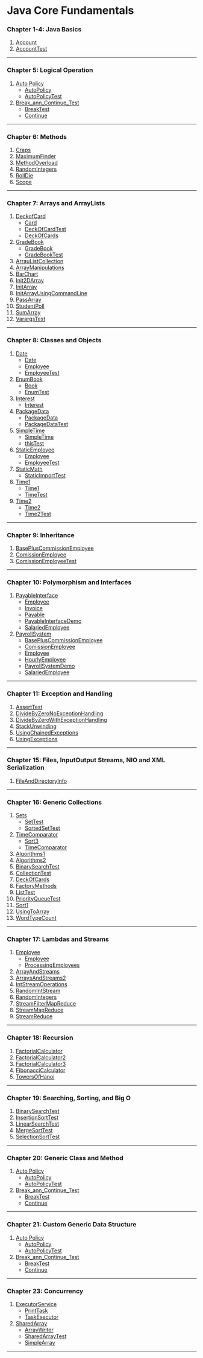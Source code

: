 # Java Core Fundamentals
### Chapter 1-4: Java Basics
1. [Account](https://github.com/henry226/Java-Core-Fundamentals/blob/master/Chapter1-4%20(Java%20Basics)/Account/Account.java)
2. [AccountTest](https://github.com/henry226/Java-Core-Fundamentals/blob/master/Chapter1-4%20(Java%20Basics)/Account/AccountTest.java)

---

### Chapter 5: Logical Operation
1. [Auto Policy](https://github.com/henry226/Java-Core-Fundamentals/tree/master/Chapter5%20(Logical%20Operators)/AutoPolicy)
    * [AutoPolicy](https://github.com/henry226/Java-Core-Fundamentals/blob/master/Chapter5%20(Logical%20Operators)/AutoPolicy/AutoPolicy.java)
    * [AutoPolicyTest](https://github.com/henry226/Java-Core-Fundamentals/blob/master/Chapter5%20(Logical%20Operators)/AutoPolicy/AutoPolicyTest.java)
2. [Break_ann_Continue_Test](https://github.com/henry226/Java-Core-Fundamentals/tree/master/Chapter5%20(Logical%20Operators)/Break_and_Continue_Test)
    * [BreakTest](https://github.com/henry226/Java-Core-Fundamentals/blob/master/Chapter5%20(Logical%20Operators)/Break_and_Continue_Test/BreakTest.java)
    * [Continue](https://github.com/henry226/Java-Core-Fundamentals/blob/master/Chapter5%20(Logical%20Operators)/Break_and_Continue_Test/ContinueTest.java)

---

### Chapter 6: Methods
1. [Craps](https://github.com/henry226/Java/blob/master/Chapter6%20(Methods)/Craps.java)
2. [MaximumFinder](https://github.com/henry226/Java/blob/master/Chapter6%20(Methods)/MaximumFinder.java)
3. [MethodOverload](https://github.com/henry226/Java/blob/master/Chapter6%20(Methods)/MethodOverload.java)
4. [RandomIntegers](https://github.com/henry226/Java/blob/master/Chapter6%20(Methods)/RandomIntegers.java)
5. [RollDie](https://github.com/henry226/Java/blob/master/Chapter6%20(Methods)/RollDie.java)
6. [Scope](https://github.com/henry226/Java/blob/master/Chapter6%20(Methods)/Scope.java)

---

### Chapter 7: Arrays and ArrayLists
1. [DeckofCard](https://github.com/henry226/Java/tree/master/Chapter7%20(Arrays%20and%20ArrayLists)/DeckofCard)
	* [Card](https://github.com/henry226/Java/blob/master/Chapter7%20(Arrays%20and%20ArrayLists)/DeckofCard/Card.java)
	* [DeckOfCardTest](https://github.com/henry226/Java/blob/master/Chapter7%20(Arrays%20and%20ArrayLists)/DeckofCard/DeckOfCardTest.java)
	* [DeckOfCards](https://github.com/henry226/Java/blob/master/Chapter7%20(Arrays%20and%20ArrayLists)/DeckofCard/DeckOfCards.java)
2. [GradeBook](https://github.com/henry226/Java/tree/master/Chapter7%20(Arrays%20and%20ArrayLists)/GradeBook)
	* [GradeBook](https://github.com/henry226/Java/blob/master/Chapter7%20(Arrays%20and%20ArrayLists)/GradeBook/GradeBook.java)
	* [GradeBookTest](https://github.com/henry226/Java/blob/master/Chapter7%20(Arrays%20and%20ArrayLists)/GradeBook/GradeBookTest.java)
3. [ArrauListCollection](https://github.com/henry226/Java/blob/master/Chapter7%20(Arrays%20and%20ArrayLists)/ArrauListCollection.java)
4. [ArrayManipulations](https://github.com/henry226/Java/blob/master/Chapter7%20(Arrays%20and%20ArrayLists)/ArrayManipulations.java)
5. [BarChart](https://github.com/henry226/Java/blob/master/Chapter7%20(Arrays%20and%20ArrayLists)/BarChart.java)
6. [Init2DArray](https://github.com/henry226/Java/blob/master/Chapter7%20(Arrays%20and%20ArrayLists)/Init2DArray.java)
7. [InitArray](https://github.com/henry226/Java/blob/master/Chapter7%20(Arrays%20and%20ArrayLists)/InitArray.java)
8. [InitArrayUsingCommandLine](https://github.com/henry226/Java/blob/master/Chapter7%20(Arrays%20and%20ArrayLists)/InitArrayUsingCommandLine.java)
9. [PassArray](https://github.com/henry226/Java/blob/master/Chapter7%20(Arrays%20and%20ArrayLists)/PassArray.java)
10. [StudentPoll](https://github.com/henry226/Java/blob/master/Chapter7%20(Arrays%20and%20ArrayLists)/StudentPoll.java)
11. [SumArray](https://github.com/henry226/Java/blob/master/Chapter7%20(Arrays%20and%20ArrayLists)/SumArray.java)
12. [VarargsTest](https://github.com/henry226/Java/blob/master/Chapter7%20(Arrays%20and%20ArrayLists)/VarargsTest.java)

---

### Chapter 8: Classes and Objects
1. [Date](https://github.com/henry226/Java/tree/master/Chapter8%20(Classes%20and%20Objects)/Date)
    * [Date](https://github.com/henry226/Java/blob/master/Chapter8%20(Classes%20and%20Objects)/Date/Date.java)
    * [Employee](https://github.com/henry226/Java/blob/master/Chapter8%20(Classes%20and%20Objects)/Date/Employee.java)
    * [EmployeeTest](https://github.com/henry226/Java/blob/master/Chapter8%20(Classes%20and%20Objects)/Date/EmployeeTest.java)
2. [EnumBook](https://github.com/henry226/Java/tree/master/Chapter8%20(Classes%20and%20Objects)/EnumBook)
    * [Book](https://github.com/henry226/Java/blob/master/Chapter8%20(Classes%20and%20Objects)/EnumBook/Book.java)
    * [EnumTest](https://github.com/henry226/Java/blob/master/Chapter8%20(Classes%20and%20Objects)/EnumBook/EnumTest.java)
3. [Interest](https://github.com/henry226/Java/tree/master/Chapter8%20(Classes%20and%20Objects)/Interest)
    * [Interest](https://github.com/henry226/Java/blob/master/Chapter8%20(Classes%20and%20Objects)/Interest/Interest.java)
4. [PackageData](https://github.com/henry226/Java/tree/master/Chapter8%20(Classes%20and%20Objects)/PackageData)
    * [PackageData](https://github.com/henry226/Java/blob/master/Chapter8%20(Classes%20and%20Objects)/PackageData/PackageDataTest.java)
    * [PackageDataTest ](https://github.com/henry226/Java-Core-Fundamentals/blob/master/Chapter5%20(Logical%20Operators)/Break_and_Continue_Test/ContinueTest.java)
5. [SimpleTime](https://github.com/henry226/Java/tree/master/Chapter8%20(Classes%20and%20Objects)/SimpleTime)
    * [SimpleTime](https://github.com/henry226/Java/blob/master/Chapter8%20(Classes%20and%20Objects)/SimpleTime/SimpleTime.java)
    * [thisTest](https://github.com/henry226/Java/blob/master/Chapter8%20(Classes%20and%20Objects)/SimpleTime/thisTest.java)
6. [StaticEmployee](https://github.com/henry226/Java-Core-Fundamentals/tree/master/Chapter5%20(Logical%20Operators)/Break_and_Continue_Test)
    * [Employee](https://github.com/henry226/Java/blob/master/Chapter8%20(Classes%20and%20Objects)/StaticEmployee/Employee.java)
    * [EmployeeTest](https://github.com/henry226/Java/blob/master/Chapter8%20(Classes%20and%20Objects)/StaticEmployee/EmployeeTest.java)
7. [StaticMath](https://github.com/henry226/Java-Core-Fundamentals/tree/master/Chapter5%20(Logical%20Operators)/Break_and_Continue_Test)
    * [StaticImportTest](https://github.com/henry226/Java/blob/master/Chapter8%20(Classes%20and%20Objects)/StaticMath/StaticImportTest.java)
8. [Time1](https://github.com/henry226/Java-Core-Fundamentals/tree/master/Chapter5%20(Logical%20Operators)/Break_and_Continue_Test)
    * [Time1](https://github.com/henry226/Java/blob/master/Chapter8%20(Classes%20and%20Objects)/Time1/Time1.java)
    * [TimeTest](https://github.com/henry226/Java/blob/master/Chapter8%20(Classes%20and%20Objects)/Time1/Time1Test.java)
9. [Time2](https://github.com/henry226/Java-Core-Fundamentals/tree/master/Chapter5%20(Logical%20Operators)/Break_and_Continue_Test)
    * [Time2](https://github.com/henry226/Java/blob/master/Chapter8%20(Classes%20and%20Objects)/Time2/Time2.java)
    * [Time2Test](https://github.com/henry226/Java/blob/master/Chapter8%20(Classes%20and%20Objects)/Time2/Time2Test.java)

---

### Chapter 9: Inheritance
1. [BasePlusCommissionEmployee](https://github.com/henry226/Java/blob/master/Chapter9%20(Inheritance)/BasePlusCommissionEmployee.java)
2. [ComissionEmployee](https://github.com/henry226/Java/blob/master/Chapter9%20(Inheritance)/ComissionEmployee.java)
3. [ComissionEmployeeTest](https://github.com/henry226/Java/blob/master/Chapter9%20(Inheritance)/ComissionEmployeeTest.java)

---

### Chapter 10: Polymorphism and Interfaces
1. [PayableInterface](https://github.com/henry226/Java/tree/master/Chapter10%20(Polymorphism%20and%20Interfaces)/PayableInterface)
    * [Employee](https://github.com/henry226/Java/blob/master/Chapter10%20(Polymorphism%20and%20Interfaces)/PayableInterface/Employee.java)
    * [Invoice](https://github.com/henry226/Java/blob/master/Chapter10%20(Polymorphism%20and%20Interfaces)/PayableInterface/Invoice.java)
	* [Payable](https://github.com/henry226/Java/blob/master/Chapter10%20(Polymorphism%20and%20Interfaces)/PayableInterface/Payable.java)
	* [PayableInterfaceDemo](https://github.com/henry226/Java/blob/master/Chapter10%20(Polymorphism%20and%20Interfaces)/PayableInterface/PayableInterfaceDemo.java)
	* [SalariedEmployee](https://github.com/henry226/Java/blob/master/Chapter10%20(Polymorphism%20and%20Interfaces)/PayableInterface/SalariedEmployee.java)
2. [PayrollSystem](https://github.com/henry226/Java-Core-Fundamentals/tree/master/Chapter5%20(Logical%20Operators)/Break_and_Continue_Test)
    * [BasePlusCommissionEmployee](https://github.com/henry226/Java/blob/master/Chapter10%20(Polymorphism%20and%20Interfaces)/PayrollSystem/BasePlusCommissionEmployee.java)
    * [ComissionEmployee](https://github.com/henry226/Java/blob/master/Chapter10%20(Polymorphism%20and%20Interfaces)/PayrollSystem/ComissionEmployee.java)
	* [Employee](https://github.com/henry226/Java/blob/master/Chapter10%20(Polymorphism%20and%20Interfaces)/PayrollSystem/Employee.java)
	* [HourlyEmployee](https://github.com/henry226/Java/blob/master/Chapter10%20(Polymorphism%20and%20Interfaces)/PayrollSystem/HourlyEmployee.java)
	* [PayrollSystemDemo](https://github.com/henry226/Java/blob/master/Chapter10%20(Polymorphism%20and%20Interfaces)/PayrollSystem/PayrollSystemDemo.java)
	* [SalariedEmployee](https://github.com/henry226/Java/blob/master/Chapter10%20(Polymorphism%20and%20Interfaces)/PayrollSystem/SalariedEmployee.java)

---

### Chapter 11: Exception and Handling
1. [AssertTest](https://github.com/henry226/Java/blob/master/Chapter11%20(Exception%20Handling)/AssertTest.java)
2. [DivideByZeroNoExceptionHandling](https://github.com/henry226/Java/blob/master/Chapter11%20(Exception%20Handling)/DivideByZeroNoExceptionHandling.java)
3. [DivideByZeroWithExceptionHandling](https://github.com/henry226/Java/blob/master/Chapter11%20(Exception%20Handling)/DivideByZeroWithExceptionHandling.java)
4. [StackUnwinding](https://github.com/henry226/Java/blob/master/Chapter11%20(Exception%20Handling)/StackUnwinding.java)
5. [UsingChainedExceptions](https://github.com/henry226/Java/blob/master/Chapter11%20(Exception%20Handling)/UsingChainedExceptions.java)
6. [UsingExceptions](https://github.com/henry226/Java/blob/master/Chapter11%20(Exception%20Handling)/UsingExceptions.java)

---

### Chapter 15: Files, InputOutput Streams, NIO and XML Serialization
1. [FileAndDirectoryInfo](https://github.com/henry226/Java/blob/master/Chapter15%20(Files%20-%20InputOutput%20Streams%20-%20NIO%20and%20XML%20Serialization)/FileAndDirectoryInfo.java)

---

### Chapter 16: Generic Collections
1. [Sets](https://github.com/henry226/Java/tree/master/Chapter16%20(Generic%20Collections)/Sets)
    * [SetTest](https://github.com/henry226/Java/blob/master/Chapter16%20(Generic%20Collections)/Sets/SetTest.java)
    * [SortedSetTest](https://github.com/henry226/Java/blob/master/Chapter16%20(Generic%20Collections)/Sets/SortedSetTest.java)
2. [TimeComparator](https://github.com/henry226/Java/tree/master/Chapter16%20(Generic%20Collections)/TimeComparator)
    * [Sort3](https://github.com/henry226/Java/blob/master/Chapter16%20(Generic%20Collections)/TimeComparator/Sort3.java)
    * [TimeComparator](https://github.com/henry226/Java/blob/master/Chapter16%20(Generic%20Collections)/TimeComparator/TimeComparator.java)
3. [Algorithms1](https://github.com/henry226/Java/blob/master/Chapter16%20(Generic%20Collections)/Algorithms1.java)
4. [Algorithms2](https://github.com/henry226/Java/blob/master/Chapter16%20(Generic%20Collections)/Algorithms2.java)
5. [BinarySearchTest](https://github.com/henry226/Java/blob/master/Chapter16%20(Generic%20Collections)/BinarySearchTest.java)
6. [CollectionTest](https://github.com/henry226/Java/blob/master/Chapter16%20(Generic%20Collections)/CollectionTest.java)
7. [DeckOfCards](https://github.com/henry226/Java/blob/master/Chapter16%20(Generic%20Collections)/DeckOfCards.java)
8. [FactoryMethods](https://github.com/henry226/Java/blob/master/Chapter16%20(Generic%20Collections)/FactoryMethods.java)
9. [ListTest](https://github.com/henry226/Java/blob/master/Chapter16%20(Generic%20Collections)/ListTest.java)
10. [PriorityQueueTest](https://github.com/henry226/Java/blob/master/Chapter16%20(Generic%20Collections)/PriorityQueueTest.java)
11. [Sort1](https://github.com/henry226/Java/blob/master/Chapter16%20(Generic%20Collections)/Sort1.java)
12. [UsingToArray](https://github.com/henry226/Java/blob/master/Chapter16%20(Generic%20Collections)/UsingToArray.java)
13. [WordTypeCount](https://github.com/henry226/Java/blob/master/Chapter16%20(Generic%20Collections)/WordTypeCount.java)

---

### Chapter 17: Lambdas and Streams
1. [Employee](https://github.com/henry226/Java/tree/master/Chapter17%20(Lambdas%20and%20Streams)/Employee)
    * [Employee](https://github.com/henry226/Java/blob/master/Chapter17%20(Lambdas%20and%20Streams)/Employee/Employee.java)
    * [ProcessingEmployees](https://github.com/henry226/Java/blob/master/Chapter17%20(Lambdas%20and%20Streams)/Employee/ProcessingEmployees.java)
2. [ArrayAndStreams](https://github.com/henry226/Java/blob/master/Chapter17%20(Lambdas%20and%20Streams)/ArrayAndStreams.java)
3. [ArraysAndStreams2](https://github.com/henry226/Java/blob/master/Chapter17%20(Lambdas%20and%20Streams)/ArraysAndStreams2.java)
4. [IntStreamOperations](https://github.com/henry226/Java/blob/master/Chapter17%20(Lambdas%20and%20Streams)/IntStreamOperations.java)
5. [RandomIntStream](https://github.com/henry226/Java/blob/master/Chapter17%20(Lambdas%20and%20Streams)/RandomIntStream.java)
6. [RandomIntegers](https://github.com/henry226/Java/blob/master/Chapter17%20(Lambdas%20and%20Streams)/RandomIntegers.java)
7. [StreamFilterMapReduce](https://github.com/henry226/Java/blob/master/Chapter17%20(Lambdas%20and%20Streams)/StreamFilterMapReduce.java)
8. [StreamMapReduce](https://github.com/henry226/Java/blob/master/Chapter17%20(Lambdas%20and%20Streams)/StreamMapReduce.java)
9. [StreamReduce](https://github.com/henry226/Java/blob/master/Chapter17%20(Lambdas%20and%20Streams)/StreamReduce.java)

---

### Chapter 18: Recursion
1. [FactorialCalculator](https://github.com/henry226/Java/blob/master/Chapter18%20(Recursion)/FactorialCalculator.java)
2. [FactorialCalculator2](https://github.com/henry226/Java/blob/master/Chapter18%20(Recursion)/FactorialCalculator2.java)
3. [FactorialCalculator3](https://github.com/henry226/Java/blob/master/Chapter18%20(Recursion)/FactorialCalculator3.java)
4. [FibonacciCalculator](https://github.com/henry226/Java/blob/master/Chapter18%20(Recursion)/FibonacciCalculator.java)
5. [TowersOfHanoi](https://github.com/henry226/Java/blob/master/Chapter18%20(Recursion)/TowersOfHanoi.java)

---

### Chapter 19: Searching, Sorting, and Big O
1. [BinarySearchTest](https://github.com/henry226/Java/blob/master/Chapter19%20(Searching%2C%20Sorting%20and%20Big%20O)/BinarySearchTest.java)
2. [InsertionSortTest](https://github.com/henry226/Java/blob/master/Chapter19%20(Searching%2C%20Sorting%20and%20Big%20O)/InsertionSortTest.java)
3. [LinearSearchTest](https://github.com/henry226/Java/blob/master/Chapter19%20(Searching%2C%20Sorting%20and%20Big%20O)/LinearSearchTest.java)
4. [MergeSortTest](https://github.com/henry226/Java/blob/master/Chapter19%20(Searching%2C%20Sorting%20and%20Big%20O)/MergeSortTest.java)
5. [SelectionSortTest](https://github.com/henry226/Java/blob/master/Chapter19%20(Searching%2C%20Sorting%20and%20Big%20O)/SelectionSortTest.java)

---

### Chapter 20: Generic Class and Method
1. [Auto Policy](https://github.com/henry226/Java-Core-Fundamentals/tree/master/Chapter5%20(Logical%20Operators)/AutoPolicy)
    * [AutoPolicy](https://github.com/henry226/Java-Core-Fundamentals/blob/master/Chapter5%20(Logical%20Operators)/AutoPolicy/AutoPolicy.java)
    * [AutoPolicyTest](https://github.com/henry226/Java-Core-Fundamentals/blob/master/Chapter5%20(Logical%20Operators)/AutoPolicy/AutoPolicyTest.java)
2. [Break_ann_Continue_Test](https://github.com/henry226/Java-Core-Fundamentals/tree/master/Chapter5%20(Logical%20Operators)/Break_and_Continue_Test)
    * [BreakTest](https://github.com/henry226/Java-Core-Fundamentals/blob/master/Chapter5%20(Logical%20Operators)/Break_and_Continue_Test/BreakTest.java)
    * [Continue](https://github.com/henry226/Java-Core-Fundamentals/blob/master/Chapter5%20(Logical%20Operators)/Break_and_Continue_Test/ContinueTest.java)

---

### Chapter 21: Custom Generic Data Structure
1. [Auto Policy](https://github.com/henry226/Java-Core-Fundamentals/tree/master/Chapter5%20(Logical%20Operators)/AutoPolicy)
    * [AutoPolicy](https://github.com/henry226/Java-Core-Fundamentals/blob/master/Chapter5%20(Logical%20Operators)/AutoPolicy/AutoPolicy.java)
    * [AutoPolicyTest](https://github.com/henry226/Java-Core-Fundamentals/blob/master/Chapter5%20(Logical%20Operators)/AutoPolicy/AutoPolicyTest.java)
2. [Break_ann_Continue_Test](https://github.com/henry226/Java-Core-Fundamentals/tree/master/Chapter5%20(Logical%20Operators)/Break_and_Continue_Test)
    * [BreakTest](https://github.com/henry226/Java-Core-Fundamentals/blob/master/Chapter5%20(Logical%20Operators)/Break_and_Continue_Test/BreakTest.java)
    * [Continue](https://github.com/henry226/Java-Core-Fundamentals/blob/master/Chapter5%20(Logical%20Operators)/Break_and_Continue_Test/ContinueTest.java)

---

### Chapter 23: Concurrency
1. [ExecutorService](https://github.com/henry226/Java/tree/master/Chapter23%20(Concurrency)/ExecutorService)
    * [PrintTask](https://github.com/henry226/Java/blob/master/Chapter23%20(Concurrency)/ExecutorService/PrintTask.java)
    * [TaskExecutor](https://github.com/henry226/Java/blob/master/Chapter23%20(Concurrency)/ExecutorService/TaskExecutor.java)
2. [SharedArray](https://github.com/henry226/Java/tree/master/Chapter23%20(Concurrency)/SharedArray)
    * [ArrayWriter](https://github.com/henry226/Java/blob/master/Chapter23%20(Concurrency)/SharedArray/ArrayWriter.java)
    * [SharedArrayTest](https://github.com/henry226/Java/blob/master/Chapter23%20(Concurrency)/SharedArray/SharedArrayTest.java)
    * [SimpleArray](https://github.com/henry226/Java/blob/master/Chapter23%20(Concurrency)/SharedArray/SimpleArray.java)

---